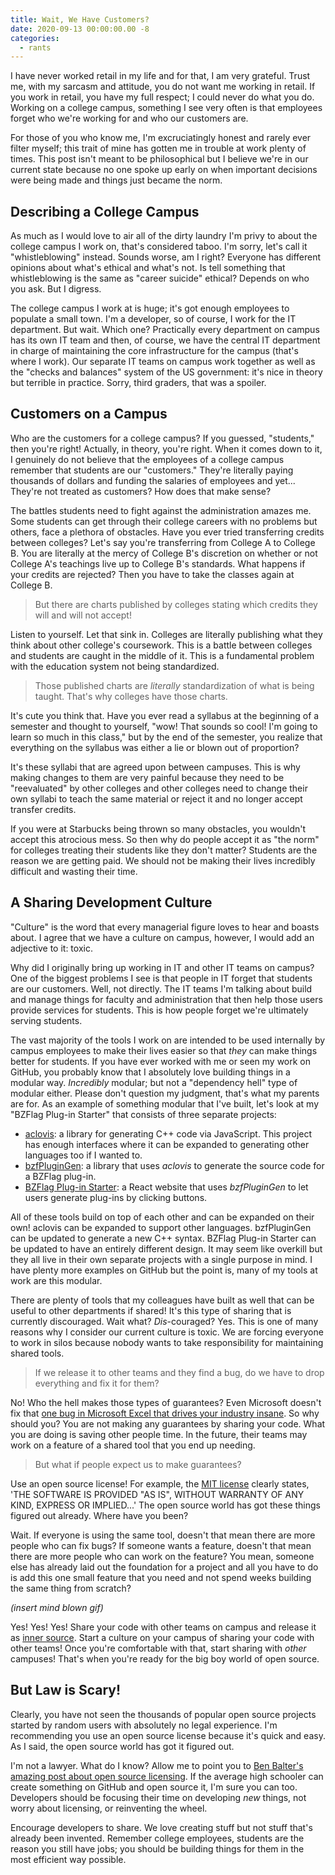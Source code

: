 ```yaml
---
title: Wait, We Have Customers?
date: 2020-09-13 00:00:00.00 -8
categories:
  - rants
---
```


I have never worked retail in my life and for that, I am very grateful. Trust me, with my sarcasm and attitude, you do not want me working in retail. If you work in retail, you have my full respect; I could never do what you do. Working on a college campus, something I see very often is that employees forget who we're working for and who our customers are.

For those of you who know me, I'm excruciatingly honest and rarely ever filter myself; this trait of mine has gotten me in trouble at work plenty of times. This post isn't meant to be philosophical but I believe we're in our current state because no one spoke up early on when important decisions were being made and things just became the norm.

## Describing a College Campus

As much as I would love to air all of the dirty laundry I'm privy to about the college campus I work on, that's considered taboo. I'm sorry, let's call it "whistleblowing" instead. Sounds worse, am I right? Everyone has different opinions about what's ethical and what's not. Is tell something that whistleblowing is the same as "career suicide" ethical? Depends on who you ask. But I digress.

The college campus I work at is huge; it's got enough employees to populate a small town. I'm a developer, so of course, I work for the IT department. But wait. Which one? Practically every department on campus has its own IT team and then, of course, we have the central IT department in charge of maintaining the core infrastructure for the campus (that's where I work). Our separate IT teams on campus work together as well as the "checks and balances" system of the US government: it's nice in theory but terrible in practice. Sorry, third graders, that was a spoiler.

## Customers on a Campus

Who are the customers for a college campus? If you guessed, "students," then you're right! Actually, in theory, you're right. When it comes down to it, I genuinely do not believe that the employees of a college campus remember that students are our "customers." They're literally paying thousands of dollars and funding the salaries of employees and yet... They're not treated as customers? How does that make sense?

The battles students need to fight against the administration amazes me. Some students can get through their college careers with no problems but others, face a plethora of obstacles. Have you ever tried transferring credits between colleges? Let's say you're transferring from College A to College B. You are literally at the mercy of College B's discretion on whether or not College A's teachings live up to College B's standards. What happens if your credits are rejected? Then you have to take the classes again at College B.

> But there are charts published by colleges stating which credits they will and will not accept!

Listen to yourself. Let that sink in. Colleges are literally publishing what they think about other college's coursework. This is a battle between colleges and students are caught in the middle of it. This is a fundamental problem with the education system not being standardized.

> Those published charts are _literally_ standardization of what is being taught. That's why colleges have those charts.

It's cute you think that. Have you ever read a syllabus at the beginning of a semester and thought to yourself, "wow! That sounds so cool! I'm going to learn so much in this class," but by the end of the semester, you realize that everything on the syllabus was either a lie or blown out of proportion?

It's these syllabi that are agreed upon between campuses. This is why making changes to them are very painful because they need to be "reevaluated" by other colleges and other colleges need to change their own syllabi to teach the same material or reject it and no longer accept transfer credits.

If you were at Starbucks being thrown so many obstacles, you wouldn't accept this atrocious mess. So then why do people accept it as "the norm" for colleges treating their students like they don't matter? Students are the reason we are getting paid. We should not be making their lives incredibly difficult and wasting their time.

## A Sharing Development Culture

"Culture" is the word that every managerial figure loves to hear and boasts about. I agree that we have a culture on campus, however, I would add an adjective to it: toxic.

Why did I originally bring up working in IT and other IT teams on campus? One of the biggest problems I see is that people in IT forget that students are our customers. Well, not directly. The IT teams I'm talking about build and manage things for faculty and administration that then help those users provide services for students. This is how people forget we're ultimately serving students.

The vast majority of the tools I work on are intended to be used internally by campus employees to make their lives easier so that _they_ can make things better for students. If you have ever worked with me or seen my work on GitHub, you probably know that I absolutely love building things in a modular way. _Incredibly_ modular; but not a "dependency hell" type of modular either. Please don't question my judgment, that's what my parents are for. As an example of something modular that I've built, let's look at my "BZFlag Plug-in Starter" that consists of three separate projects:

- [aclovis](https://github.com/allejo/aclovis): a library for generating C++ code via JavaScript. This project has enough interfaces where it can be expanded to generating other languages too if I wanted to.
- [bzfPluginGen](https://github.com/allejo/bzfPluginGen): a library that uses _aclovis_ to generate the source code for a BZFlag plug-in.
- [BZFlag Plug-in Starter](https://github.com/allejo/bzflagPluginStarter3): a React website that uses _bzfPluginGen_ to let users generate plug-ins by clicking buttons.

All of these tools build on top of each other and can be expanded on their own! aclovis can be expanded to support other languages. bzfPluginGen can be updated to generate a new C++ syntax. BZFlag Plug-in Starter can be updated to have an entirely different design. It may seem like overkill but they all live in their own separate projects with a single purpose in mind. I have plenty more examples on GitHub but the point is, many of my tools at work are this modular.

There are plenty of tools that my colleagues have built as well that can be useful to other departments if shared! It's this type of sharing that is currently discouraged. Wait what? _Dis_-couraged? Yes. This is one of many reasons why I consider our current culture is toxic. We are forcing everyone to work in silos because nobody wants to take responsibility for maintaining shared tools.

> If we release it to other teams and they find a bug, do we have to drop everything and fix it for them?

No! Who the hell makes those types of guarantees? Even Microsoft doesn't fix that [one bug in Microsoft Excel that drives your industry insane](https://www.theverge.com/2020/8/6/21355674/human-genes-rename-microsoft-excel-misreading-dates). So why should you? You are not making any guarantees by sharing your code. What you are doing is saving other people time. In the future, their teams may work on a feature of a shared tool that you end up needing.

> But what if people expect us to make guarantees?

Use an open source license! For example, the [MIT license](https://opensource.org/licenses/MIT) clearly states, 'THE SOFTWARE IS PROVIDED "AS IS", WITHOUT WARRANTY OF ANY KIND, EXPRESS OR IMPLIED...' The open source world has got these things figured out already. Where have you been?

Wait. If everyone is using the same tool, doesn't that mean there are more people who can fix bugs? If someone wants a feature, doesn't that mean there are more people who can work on the feature? You mean, someone else has already laid out the foundation for a project and all you have to do is add this one small feature that you need and not spend weeks building the same thing from scratch?

_(insert mind blown gif)_

Yes! Yes! Yes! Share your code with other teams on campus and release it as [inner source](https://en.wikipedia.org/wiki/Inner_source). Start a culture on your campus of sharing your code with other teams! Once you're comfortable with that, start sharing with _other_ campuses! That's when you're ready for the big boy world of open source.

## But Law is Scary!

Clearly, you have not seen the thousands of popular open source projects started by random users with absolutely no legal experience. I'm recommending you use an open source license because it's quick and easy. As I said, the open source world has got it figured out.

I'm not a lawyer. What do I know? Allow me to point you to [Ben Balter's amazing post about open source licensing](https://ben.balter.com/2017/11/28/everything-an-open-source-maintainer-might-need-to-know-about-open-source-licensing/). If the average high schooler can create something on GitHub and open source it, I'm sure you can too. Developers should be focusing their time on developing _new_ things, not worry about licensing, or reinventing the wheel.

Encourage developers to share. We love creating stuff but not stuff that's already been invented. Remember college employees, students are the reason you still have jobs; you should be building things for them in the most efficient way possible.
